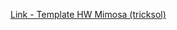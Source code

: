 [Link - Template HW Mimosa (tricksol)](https://github.com/tricksol/Zabbix-Templates/tree/master/Mimosa)
